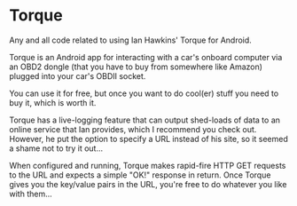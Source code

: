 # Torque

Any and all code related to using Ian Hawkins' Torque for Android.

Torque is an Android app for interacting with a car's onboard computer via an OBD2 dongle (that you have to buy from somewhere like Amazon) plugged into your car's OBDII socket.

You can use it for free, but once you want to do cool(er) stuff you need to buy it, which is worth it.

Torque has a live-logging feature that can output shed-loads of data to an online service that Ian provides, which I recommend you check out. However, he put the option to specify a URL instead of his site, so it seemed a shame not to try it out...

When configured and running, Torque makes rapid-fire HTTP GET requests to the URL and expects a simple "OK!" response in return. Once Torque gives you the key/value pairs in the URL, you're free to do whatever you like with them...
